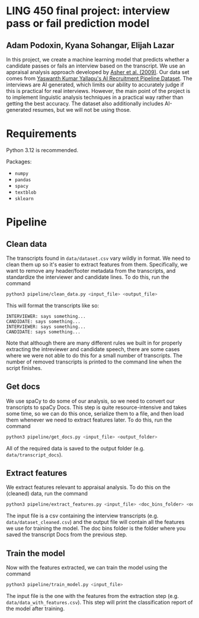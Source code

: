 # LING 450 final project: interview pass or fail prediction model

## Adam Podoxin, Kyana Sohangar, Elijah Lazar

In this project, we create a machine learning model that predicts whether a candidate passes or fails an interview based on the transcript. We use an appraisal analysis approach developed by [Asher et al. (2009)](https://doi.org/10.1075/li.32.2.10ash). Our data set comes from [Yaswanth Kumar Yallapu's AI Recruitment Pipeline Dataset](https://www.kaggle.com/datasets/yaswanthkumary/ai-recruitment-pipeline-dataset/data). The interviews are AI generated, which limits our ability to accurately judge if this is practical for real interviews. However, the main point of the project is to implement linguistic analysis techniques in a practical way rather than getting the best accuracy. The dataset also additionally includes AI-generated resumes, but we will not be using those.

# Requirements

Python 3.12 is recommended.

Packages:

- `numpy`
- `pandas`
- `spacy`
- `textblob`
- `sklearn`

# Pipeline

## Clean data

The transcripts found in `data/dataset.csv` vary wildly in format. We need to clean them up so it's easier to extract features from them.
Specifically, we want to remove any header/footer metadata from the transcripts, and standardize the interviewer and candidate lines.
To do this, run the command

```bash
python3 pipeline/clean_data.py <input_file> <output_file>
```

This will format the transcripts like so:

```
INTERVIEWER: says something...
CANDIDATE: says something...
INTERVIEWER: says something...
CANDIDATE: says something...
```

Note that although there are many different rules we built in for properly extracting the intreviewer and candidate speech, there are some cases where we were not able to do this for a small number of transcripts.
The number of removed transcripts is printed to the command line when the script finishes.

## Get docs

We use spaCy to do some of our analysis, so we need to convert our transcripts to spaCy Docs.
This step is quite resource-intensive and takes some time, so we can do this once, serialize them to a file, and then load them whenever we need to extract features later.
To do this, run the command

```bash
python3 pipeline/get_docs.py <input_file> <output_folder>
```

All of the required data is saved to the output folder (e.g. `data/transcript_docs`).

## Extract features

We extract features relevant to appraisal analysis.
To do this on the (cleaned) data, run the command

```bash
python3 pipeline/extract_features.py <input_file> <doc_bins_folder> <output_file>
```

The input file is a csv containing the interview transcripts (e.g. `data/dataset_cleaned.csv`) and the output file will contain all the features we use for training the model.
The doc bins folder is the folder where you saved the transcript Docs from the previous step.

## Train the model

Now with the features extracted, we can train the model using the command

```bash
python3 pipeline/train_model.py <input_file>
```

The input file is the one with the features from the extraction step (e.g. `data/data_with_features.csv`). This step will print the classification report of the model after training.
